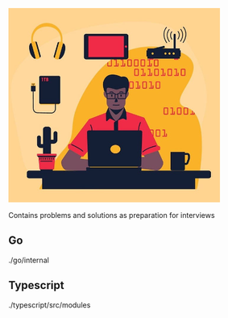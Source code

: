![coding interview prepare](https://github.com/wildegor/daily_tasks/blob/develop/image.png?raw=true)

Contains problems and solutions as preparation for interviews

## Go
./go/internal

## Typescript
./typescript/src/modules
